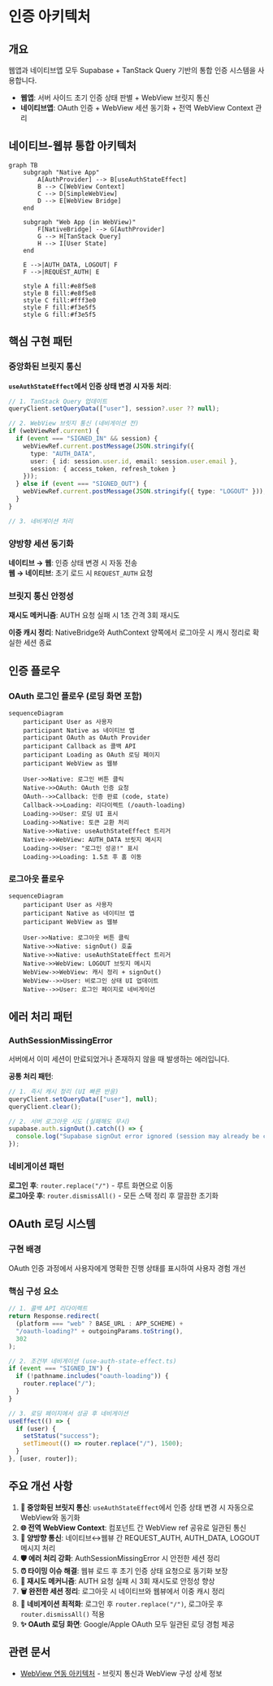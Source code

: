 # 인증 아키텍처

## 개요

웹앱과 네이티브앱 모두 Supabase + TanStack Query 기반의 통합 인증 시스템을 사용합니다.

- **웹앱**: 서버 사이드 초기 인증 상태 판별 + WebView 브릿지 통신
- **네이티브앱**: OAuth 인증 + WebView 세션 동기화 + 전역 WebView Context 관리

## 네이티브-웹뷰 통합 아키텍처

```mermaid
graph TB
    subgraph "Native App"
        A[AuthProvider] --> B[useAuthStateEffect]
        B --> C[WebView Context]
        C --> D[SimpleWebView]
        D --> E[WebView Bridge]
    end
    
    subgraph "Web App (in WebView)"
        F[NativeBridge] --> G[AuthProvider]
        G --> H[TanStack Query]
        H --> I[User State]
    end
    
    E -->|AUTH_DATA, LOGOUT| F
    F -->|REQUEST_AUTH| E
    
    style A fill:#e8f5e8
    style B fill:#e8f5e8
    style C fill:#fff3e0
    style F fill:#f3e5f5
    style G fill:#f3e5f5
```

## 핵심 구현 패턴

### 중앙화된 브릿지 통신

**`useAuthStateEffect`에서 인증 상태 변경 시 자동 처리**:

```typescript
// 1. TanStack Query 업데이트
queryClient.setQueryData(["user"], session?.user ?? null);

// 2. WebView 브릿지 통신 (네비게이션 전)
if (webViewRef.current) {
  if (event === "SIGNED_IN" && session) {
    webViewRef.current.postMessage(JSON.stringify({
      type: "AUTH_DATA",
      user: { id: session.user.id, email: session.user.email },
      session: { access_token, refresh_token }
    }));
  } else if (event === "SIGNED_OUT") {
    webViewRef.current.postMessage(JSON.stringify({ type: "LOGOUT" }));
  }
}

// 3. 네비게이션 처리
```

### 양방향 세션 동기화

**네이티브 → 웹**: 인증 상태 변경 시 자동 전송  
**웹 → 네이티브**: 초기 로드 시 `REQUEST_AUTH` 요청

### 브릿지 통신 안정성

**재시도 메커니즘**: AUTH 요청 실패 시 1초 간격 3회 재시도

**이중 캐시 정리**: NativeBridge와 AuthContext 양쪽에서 로그아웃 시 캐시 정리로 확실한 세션 종료

## 인증 플로우

### OAuth 로그인 플로우 (로딩 화면 포함)

```mermaid
sequenceDiagram
    participant User as 사용자
    participant Native as 네이티브 앱
    participant OAuth as OAuth Provider
    participant Callback as 콜백 API
    participant Loading as OAuth 로딩 페이지
    participant WebView as 웹뷰
    
    User->>Native: 로그인 버튼 클릭
    Native->>OAuth: OAuth 인증 요청
    OAuth-->>Callback: 인증 완료 (code, state)
    Callback->>Loading: 리다이렉트 (/oauth-loading)
    Loading->>User: 로딩 UI 표시
    Loading->>Native: 토큰 교환 처리
    Native->>Native: useAuthStateEffect 트리거
    Native->>WebView: AUTH_DATA 브릿지 메시지
    Loading->>User: "로그인 성공!" 표시
    Loading->>Loading: 1.5초 후 홈 이동
```

### 로그아웃 플로우

```mermaid
sequenceDiagram
    participant User as 사용자
    participant Native as 네이티브 앱
    participant WebView as 웹뷰
    
    User->>Native: 로그아웃 버튼 클릭
    Native->>Native: signOut() 호출
    Native->>Native: useAuthStateEffect 트리거
    Native->>WebView: LOGOUT 브릿지 메시지
    WebView->>WebView: 캐시 정리 + signOut()
    WebView-->>User: 비로그인 상태 UI 업데이트
    Native-->>User: 로그인 페이지로 네비게이션
```

## 에러 처리 패턴

### AuthSessionMissingError

서버에서 이미 세션이 만료되었거나 존재하지 않을 때 발생하는 에러입니다.

**공통 처리 패턴**:
```typescript
// 1. 즉시 캐시 정리 (UI 빠른 반응)
queryClient.setQueryData(["user"], null);
queryClient.clear();

// 2. 서버 로그아웃 시도 (실패해도 무시)
supabase.auth.signOut().catch(() => {
  console.log("Supabase signOut error ignored (session may already be cleared)");
});
```

### 네비게이션 패턴

**로그인 후**: `router.replace("/")` - 루트 화면으로 이동  
**로그아웃 후**: `router.dismissAll()` - 모든 스택 정리 후 깔끔한 초기화

## OAuth 로딩 시스템

### 구현 배경
OAuth 인증 과정에서 사용자에게 명확한 진행 상태를 표시하여 사용자 경험 개선

### 핵심 구성 요소

```typescript
// 1. 콜백 API 리다이렉트
return Response.redirect(
  (platform === "web" ? BASE_URL : APP_SCHEME) + 
  "/oauth-loading?" + outgoingParams.toString(),
  302
);

// 2. 조건부 네비게이션 (use-auth-state-effect.ts)
if (event === "SIGNED_IN") {
  if (!pathname.includes("oauth-loading")) {
    router.replace("/");
  }
}

// 3. 로딩 페이지에서 성공 후 네비게이션
useEffect(() => {
  if (user) {
    setStatus("success");
    setTimeout(() => router.replace("/"), 1500);
  }
}, [user, router]);
```

## 주요 개선 사항

1. **🎯 중앙화된 브릿지 통신**: `useAuthStateEffect`에서 인증 상태 변경 시 자동으로 WebView와 동기화
2. **🌐 전역 WebView Context**: 컴포넌트 간 WebView ref 공유로 일관된 통신
3. **🔄 양방향 통신**: 네이티브↔웹뷰 간 REQUEST_AUTH, AUTH_DATA, LOGOUT 메시지 처리
4. **🛡️ 에러 처리 강화**: AuthSessionMissingError 시 안전한 세션 정리
5. **⏰ 타이밍 이슈 해결**: 웹뷰 로드 후 초기 인증 상태 요청으로 동기화 보장
6. **🔄 재시도 메커니즘**: AUTH 요청 실패 시 3회 재시도로 안정성 향상 
7. **🗑️ 완전한 세션 정리**: 로그아웃 시 네이티브와 웹뷰에서 이중 캐시 정리
8. **📍 네비게이션 최적화**: 로그인 후 `router.replace("/")`, 로그아웃 후 `router.dismissAll()` 적용
9. **✨ OAuth 로딩 화면**: Google/Apple OAuth 모두 일관된 로딩 경험 제공

## 관련 문서

- [WebView 연동 아키텍처](webview-integration-architecture.md) - 브릿지 통신과 WebView 구성 상세 정보